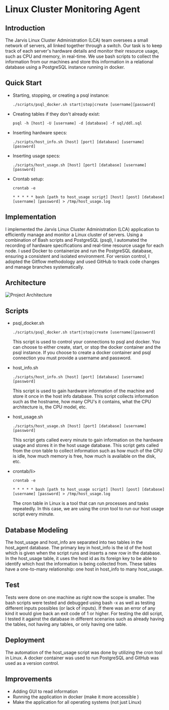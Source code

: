 # Linux Cluster Monitoring Agent

## Introduction
The Jarvis Linux Cluster Administration (LCA) team oversees a small network of servers, all 
linked together through a switch. Our task is to keep track of each server's hardware details and 
monitor their resource usage, such as CPU and memory, in real-time. We use bash scripts to collect the 
information from our machines and store this information in a relational database using a PostgreSQL
instance running in docker.

## Quick Start
<ul>
  <li>Starting, stopping, or creating a psql instance:</li>

    ./scripts/psql_docker.sh start|stop|create [username][password]
  <li>Creating tables if they don't already exist:</li>

    psql -h [host] -U [username] -d [database] -f sql/ddl.sql
  <li>Inserting hardware specs:</li>

    ./scripts/host_info.sh [host] [port] [database] [username] [password]
  <li>Inserting usage specs:</li>

    ./scripts/host_usage.sh [host] [port] [database] [username] [password]
<li>Crontab setup:</li>

    crontab -e

    * * * * * bash [path to host_usage script] [host] [post] [database] [username] [password] > /tmp/host_usage.log
</ul>

## Implementation
I implemented the Jarvis Linux Cluster Administration (LCA) application to efficiently manage and monitor a 
Linux cluster of servers. Using a combination of Bash scripts and PostgreSQL (psql), I automated the 
recording of hardware specifications and real-time resource usage for each node. I used Docker 
to containerize and run the PostgreSQL database, ensuring a consistent and isolated environment. For version 
control, I adopted the Gitflow methodology and used GitHub to track code changes and manage branches systematically.

## Architecture
![Project Architecture](/assets/LinuxClusterArchitecture.png)

## Scripts
<ul>
    <li>psql_docker.sh</li>

    ./scripts/psql_docker.sh start|stop|create [username][password]

This script is used to control your connections to psql and docker. You can choose 
to either create, start, or stop the docker container and the psql instance. If you choose
to create a docker container and psql connection you must provide a username and password.

<li>host_info.sh</li>

    ./scripts/host_info.sh [host] [port] [database] [username] [password]

This script is used to gain hardware information of the machine and store it once in the
host info database. This script collects information such as the hostname, how many CPU's it contains,
what the CPU architecture is, the CPU model, etc.

<li>host_usage.sh</li>

    ./scripts/host_usage.sh [host] [port] [database] [username] [password]

This script gets called every minute to gain information on the hardware usage and stores 
it in the host usage database. This script gets called from the cron table to collect information such
as how much of the CPU is idle, how much memory is free, how much is available on the disk, etc.


<li>crontab/li>

    crontab -e

    * * * * * bash [path to host_usage script] [host] [post] [database] [username] [password] > /tmp/host_usage.log

The cron table in Linux is a tool that can run processes and tasks repeatedly. In this case, we are using the
cron tool to run our host usage script every minute.

    
</ul>

## Database Modeling
The host_usage and host_info are separated into two tables in the host_agent database. The primary key in 
host_info is the id of the host which is given when the script runs and inserts a new row in the database.
In the host_usage table, it uses the host id as its foreign key to be able to identify which host the information
is being collected from. These tables have a one-to-many relationship: one host in host_info to many host_usage.

## Test
Tests were done on one machine as right now the scope is smaller. The bash scripts were tested and debugged
using bash -x as well as testing different inputs possibles (or lack of inputs). If there was an error of any kind
it would give back an exit code of 1 or higher. For testing the ddl script, I tested it against the database in
different scenarios such as already having the tables, not having any tables, or only having one table.

## Deployment
The automation of the host_usage script was done by utilizing the cron tool in Linux. A docker container
was used to run PostgreSQL and GitHub was used as a version control.

## Improvements
<ul>
    <li>Adding GUI to read information</li>
    <li>Running the application in docker (make it more accessible )</li>
    <li>Make the application for all operating systems (not just Linux)</li>
</ul>